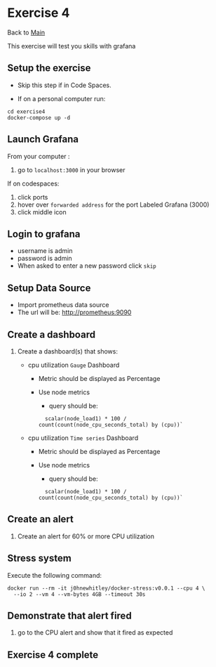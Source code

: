 # Exercise 4

Back to [Main](../README.md)

This exercise will test you skills with grafana

## Setup the exercise

- Skip this step if in Code Spaces.

- If on a personal computer run:

```shell
cd exercise4
docker-compose up -d
```

## Launch Grafana

From your computer :

1. go to `localhost:3000` in your browser

If on codespaces:

1. click ports
1. hover over `forwarded address` for the port Labeled Grafana (3000)
1. click middle icon

## Login to grafana

- username is admin
- password is admin
- When asked to enter a new password click `skip`

## Setup Data Source

- Import prometheus data source
- The url will be: <http://prometheus:9090>

## Create a dashboard

1. Create a dashboard(s) that shows:
    - cpu utilization `Gauge` Dashboard
      - Metric should be displayed as Percentage
      - Use node metrics
        - query should be:

        ```shell
          scalar(node_load1) * 100 / count(count(node_cpu_seconds_total) by (cpu))`
        ```

    - cpu utilization `Time series` Dashboard
      - Metric should be displayed as Percentage
      - Use node metrics
        - query should be:

        ```shell
          scalar(node_load1) * 100 / count(count(node_cpu_seconds_total) by (cpu))`
        ```

## Create an alert

1. Create an alert for 60% or more CPU utilization

## Stress system

Execute the following command:

```shell
docker run --rm -it j0hnewhitley/docker-stress:v0.0.1 --cpu 4 \
  --io 2 --vm 4 --vm-bytes 4GB --timeout 30s

```

## Demonstrate that alert fired

1. go to the CPU alert and show that it fired as expected

## Exercise 4 complete
